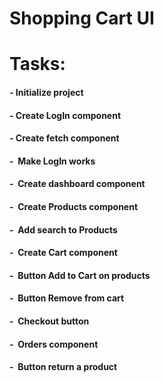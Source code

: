 # Shopping Cart UI

# Tasks: 
#### - Initialize project
#### - Create LogIn component
#### - Create fetch component
#### - &nbsp;Make LogIn works
#### - &nbsp;Create dashboard component
#### - &nbsp;Create Products component
#### - &nbsp;Add search to Products
#### - &nbsp;Create Cart component
#### - &nbsp;Button Add to Cart on products
#### - &nbsp;Button Remove from cart
#### - &nbsp;Checkout button
#### - &nbsp;Orders component
#### - &nbsp;Button return a product
